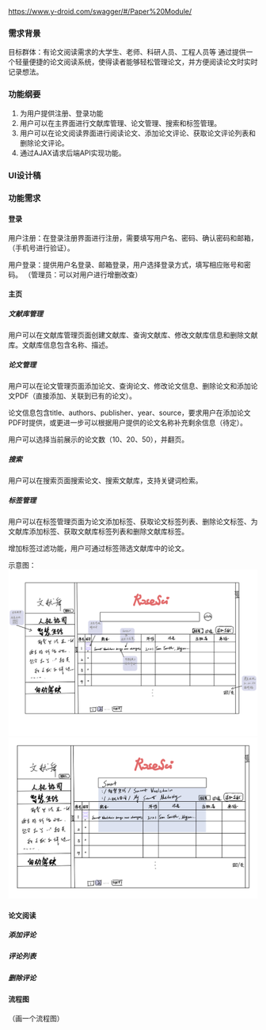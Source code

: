 https://www.y-droid.com/swagger/#/Paper%20Module/
### 需求背景
目标群体：有论文阅读需求的大学生、老师、科研人员、工程人员等
通过提供一个轻量便捷的论文阅读系统，使得读者能够轻松管理论文，并方便阅读论文时实时记录想法。
### 功能纲要
1. 为用户提供注册、登录功能
2. 用户可以在主界面进行文献库管理、论文管理、搜索和标签管理。
3. 用户可以在论文阅读界面进行阅读论文、添加论文评论、获取论文评论列表和删除论文评论。
4. 通过AJAX请求后端API实现功能。
### UI设计稿

### 功能需求
#### 登录
用户注册：在登录注册界面进行注册，需要填写用户名、密码、确认密码和邮箱，（手机号进行验证）。

用户登录：提供用户名登录、邮箱登录，用户选择登录方式，填写相应账号和密码。
（管理员：可以对用户进行增删改查）
#### 主页
##### 文献库管理
用户可以在文献库管理页面创建文献库、查询文献库、修改文献库信息和删除文献库。文献库信息包含名称、描述。
##### 论文管理
用户可以在论文管理页面添加论文、查询论文、修改论文信息、删除论文和添加论文PDF（直接添加、关联到已有的论文）。

论文信息包含title、authors、publisher、year、source，要求用户在添加论文PDF时提供，或更进一步可以根据用户提供的论文名称补充剩余信息（待定）。

用户可以选择当前展示的论文数（10、20、50），并翻页。
##### 搜索
用户可以在搜索页面搜索论文、搜索文献库，支持关键词检索。
##### 标签管理
用户可以在标签管理页面为论文添加标签、获取论文标签列表、删除论文标签、为文献库添加标签、获取文献库标签列表和删除文献库标签。

增加标签过滤功能，用户可通过标签筛选文献库中的论文。

示意图：
![image](https://github.com/Wang-Mengyao/Thesis-management-system/blob/main/pics/main_page_1.jpg)
![image](https://github.com/Wang-Mengyao/Thesis-management-system/blob/main/pics/main_page_2.jpg)

#### 论文阅读
##### 添加评论
##### 评论列表
##### 删除评论


#### 流程图
（画一个流程图）
